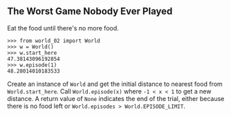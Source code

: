 The Worst Game Nobody Ever Played
---------------------------------

Eat the food until there's no more food.

```
>>> from world_02 import World
>>> w = World()
>>> w.start_here
47.38143096192854
>>> w.episode(1)
48.28014010183533
```

Create an instance of `World` and get the initial distance to nearest food from `World.start_here`. Call `World.episode(x)` where `-1 < x < 1` to get a new distance. A return value of `None` indicates the end of the trial, either because there is no food left or `World.episodes > World.EPISODE_LIMIT`.
